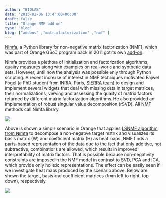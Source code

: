 ```yaml
---
author: "BIOLAB"
date: '2013-02-06 13:47:00+00:00'
draft: false
title: "Orange NMF add-on"
type: "blog"
blog: ["addons" ,"matrixfactorization" ,"nmf" ]
---
```


[Nimfa](http://nimfa.biolab.si), a Python library for non-negative matrix factorization (NMF), which was part of Orange GSoC program back in 2011 got its own [add-on](http://orange.biolab.si/addons/). 

Nimfa provides a plethora of initialization and factorization algorithms, quality measures along with examples on real-world and synthetic data sets. However, until now the analysis was possible only through Python scripting. A recent increase of interest in NMF techniques motivated Fajwel Fogel (a PhD student from INRIA, Paris, [SIERRA team](http://www.di.ens.fr/sierra/)) to design and implement several widgets that deal with missing data in target matrices, their normalizations, viewing and assessing the quality of matrix factors returned by different matrix factorization algorithms. He also provided an implementation of robust singular value decomposition (rSVD). All NMF methods call Nimfa library.

![](/images/2013/02/06/nmf-addon-demo.png__1000x1000_q95.jpg)


Above is shown a simple scenario in Orange that applies [LSNMF algorithm from Nimfa](http://nimfa.biolab.si/nimfa.methods.factorization.lsnmf.html) to decompose a non-negative target matrix and visualizes its basis matrix (W) and coefficient matrix (H) as heat maps. NMF finds a parts-based representation of the data due to the fact that only additive, not subtractive, combinations are allowed, which results in improved interpretability of matrix factors. That is possible because non-negativity constraints are imposed in the NMF model in contrast to SVD, PCA and ICA, which provide only holistic representations. The effect can be easily seen if we investigate heat maps produced by the scenario above. Below are shown the target, basis and coefficient matrices (from left to right, top down), respectively.  

![](/images/2013/02/06/lsnmf-addon-demo.png__432x826_q95_crop_upscale.jpg)


